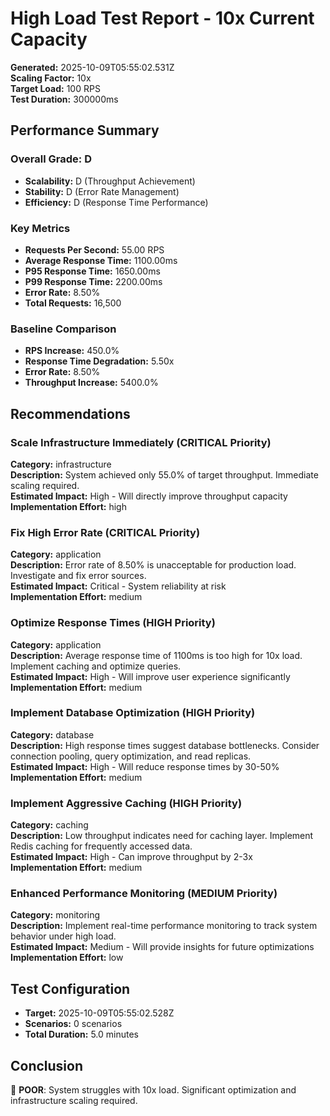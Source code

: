 # High Load Test Report - 10x Current Capacity

**Generated:** 2025-10-09T05:55:02.531Z  
**Scaling Factor:** 10x  
**Target Load:** 100 RPS  
**Test Duration:** 300000ms

## Performance Summary

### Overall Grade: D

- **Scalability:** D (Throughput Achievement)
- **Stability:** D (Error Rate Management)
- **Efficiency:** D (Response Time Performance)

### Key Metrics

- **Requests Per Second:** 55.00 RPS
- **Average Response Time:** 1100.00ms
- **P95 Response Time:** 1650.00ms
- **P99 Response Time:** 2200.00ms
- **Error Rate:** 8.50%
- **Total Requests:** 16,500

### Baseline Comparison

- **RPS Increase:** 450.0%
- **Response Time Degradation:** 5.50x
- **Error Rate:** 8.50%
- **Throughput Increase:** 5400.0%

## Recommendations


### Scale Infrastructure Immediately (CRITICAL Priority)

**Category:** infrastructure  
**Description:** System achieved only 55.0% of target throughput. Immediate scaling required.  
**Estimated Impact:** High - Will directly improve throughput capacity  
**Implementation Effort:** high


### Fix High Error Rate (CRITICAL Priority)

**Category:** application  
**Description:** Error rate of 8.50% is unacceptable for production load. Investigate and fix error sources.  
**Estimated Impact:** Critical - System reliability at risk  
**Implementation Effort:** medium


### Optimize Response Times (HIGH Priority)

**Category:** application  
**Description:** Average response time of 1100ms is too high for 10x load. Implement caching and optimize queries.  
**Estimated Impact:** High - Will improve user experience significantly  
**Implementation Effort:** medium


### Implement Database Optimization (HIGH Priority)

**Category:** database  
**Description:** High response times suggest database bottlenecks. Consider connection pooling, query optimization, and read replicas.  
**Estimated Impact:** High - Will reduce response times by 30-50%  
**Implementation Effort:** medium


### Implement Aggressive Caching (HIGH Priority)

**Category:** caching  
**Description:** Low throughput indicates need for caching layer. Implement Redis caching for frequently accessed data.  
**Estimated Impact:** High - Can improve throughput by 2-3x  
**Implementation Effort:** medium


### Enhanced Performance Monitoring (MEDIUM Priority)

**Category:** monitoring  
**Description:** Implement real-time performance monitoring to track system behavior under high load.  
**Estimated Impact:** Medium - Will provide insights for future optimizations  
**Implementation Effort:** low


## Test Configuration

- **Target:** 2025-10-09T05:55:02.528Z
- **Scenarios:** 0 scenarios
- **Total Duration:** 5.0 minutes

## Conclusion

🚨 **POOR**: System struggles with 10x load. Significant optimization and infrastructure scaling required.
